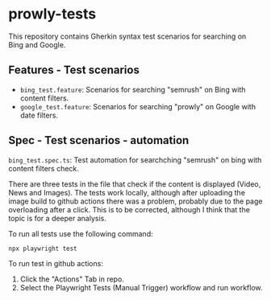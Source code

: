 # prowly-tests

This repository contains Gherkin syntax test scenarios for searching on Bing and Google.

## Features - Test scenarios

- `bing_test.feature`: Scenarios for searching "semrush" on Bing with content filters.
- `google_test.feature`: Scenarios for searching "prowly" on Google with date filters.

## Spec - Test scenarios - automation

`bing_test.spec.ts`: Test automation for searchching "semrush" on bing with content filters check.

There are three tests in the file that check if the content is displayed (Video, News and Images).
The tests work locally, although after uploading the image build to github actions there was a problem, probably due to the page overloading after a click. This is to be corrected, although I think that the topic is for a deeper analysis.

To run all tests use the following command:

```bash
npx playwright test
```

To run test in github actions:

1. Click the "Actions" Tab in repo.
2. Select the Playwright Tests (Manual Trigger) workflow and run workflow.
